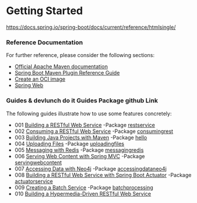# Getting Started

https://docs.spring.io/spring-boot/docs/current/reference/htmlsingle/

### Reference Documentation
For further reference, please consider the following sections:

* [Official Apache Maven documentation](https://maven.apache.org/guides/index.html)
* [Spring Boot Maven Plugin Reference Guide](https://docs.spring.io/spring-boot/docs/2.6.7/maven-plugin/reference/html/)
* [Create an OCI image](https://docs.spring.io/spring-boot/docs/2.6.7/maven-plugin/reference/html/#build-image)
* [Spring Web](https://docs.spring.io/spring-boot/docs/2.6.7/reference/htmlsingle/#boot-features-developing-web-applications)

### Guides & devlunch do it Guides Package github Link
The following guides illustrate how to use some features concretely:

* 001 [Building a RESTful Web Service](https://spring.io/guides/gs/rest-service/) -Package [restservice](https://github.com/devlunch4/startSpringGuides/tree/master/src/main/java/com/example/restservice)
* 002 [Consuming a RESTful Web Service](https://spring.io/guides/gs/consuming-rest/) -Package [consumingrest](https://github.com/devlunch4/startSpringGuides/tree/master/src/main/java/com/example/consumingrest)
* 003 [Building Java Projects with Maven](https://spring.io/guides/gs/maven/) -Package [hello](https://github.com/devlunch4/startSpringGuides/tree/master/src/main/java/hello)
* 004 [Uploading Files](https://spring.io/guides/gs/uploading-files/) -Package [uploadingfiles](https://github.com/devlunch4/startSpringGuides/tree/master/src/main/java/com/example/uploadingfiles)
* 005 [Messaging with Redis](https://spring.io/guides/gs/messaging-redis/) -Package [messagingredis](https://github.com/devlunch4/startSpringGuides/tree/master/src/main/java/com/example/messagingredis)
* 006 [Serving Web Content with Spring MVC](https://spring.io/guides/gs/serving-web-content/) -Package [servingwebcontent](https://github.com/devlunch4/startSpringGuides/tree/master/src/main/java/com/example/servingwebcontent)
* 007 [Accessing Data with Neo4j](https://spring.io/guides/gs/accessing-data-neo4j/) -Package [accessingdataneo4j](https://github.com/devlunch4/startSpringGuides/tree/master/src/main/java/com/example/accessingdataneo4j)
* 008 [Building a RESTful Web Service with Spring Boot Actuator](https://spring.io/guides/gs/actuator-service/) -Package [actuatorservice](https://github.com/devlunch4/startSpringGuides/tree/master/src/main/java/com/example/actuatorservice)
* 009 [Creating a Batch Service](https://spring.io/guides/gs/batch-processing/) -Package [batchprocessing](https://github.com/devlunch4/startSpringGuides/tree/master/src/main/java/com/example/batchprocessing)
* 010 [Building a Hypermedia-Driven RESTful Web Service](https://spring.io/guides/gs/rest-hateoas/)

